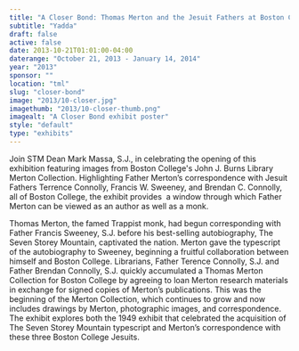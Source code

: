 ```yaml
---
title: "A Closer Bond: Thomas Merton and the Jesuit Fathers at Boston College"
subtitle: "Yadda"
draft: false
active: false
date: 2013-10-21T01:01:00-04:00
daterange: "October 21, 2013 - January 14, 2014"
year: "2013"
sponsor: ""
location: "tml"
slug: "closer-bond"
image: "2013/10-closer.jpg"
imagethumb: "2013/10-closer-thumb.png"
imagealt: "A Closer Bond exhibit poster"
style: "default"
type: "exhibits"
---
```


  <p>Join STM Dean Mark Massa, S.J., in celebrating the   opening of this exhibition featuring images from Boston College's John   J. Burns Library Merton Collection. Highlighting Father Merton&rsquo;s   correspondence with Jesuit Fathers Terrence Connolly, Francis W.   Sweeney, and Brendan C. Connolly, all of Boston College, the exhibit   provides  a window through which Father Merton can be viewed as an   author as well as a monk.</p>
  <p>Thomas Merton, the famed Trappist monk,   had begun corresponding with Father Francis Sweeney, S.J. before his   best-selling autobiography, The Seven Storey Mountain, captivated   the nation. Merton gave the typescript of the autobiography to Sweeney,   beginning a fruitful collaboration between himself and Boston College.   Librarians, Father Terence Connolly, S.J. and Father Brendan Connolly,   S.J. quickly accumulated a Thomas Merton Collection for Boston College   by agreeing to loan Merton research materials in exchange for signed   copies of Merton&rsquo;s publications. This was the beginning of the Merton   Collection, which continues to grow and now includes drawings by Merton,   photographic images, and correspondence. The exhibit explores both the   1949 exhibit that celebrated the acquisition of The Seven Storey Mountain typescript and Merton&rsquo;s correspondence with these three Boston College Jesuits.</p>

<!--

Active:
    Yes (will appear on Exhibit's homepage)
    No (will not appear on Exhibit's homepage, but will appear in archives)

Gallery locations: 
    Burns Library (burns)
    Theology and Ministry Library (tml)
    O'Neill Level One (lvl1)
    O'Neill Level Three (lvl3)
    O'Neill Reading Room (reading)
    O'Neill Reading Room Back Wall (backwall)
    O'Neill Lobby (lobby)
    History Dept, Stokes Hall (stokes)
    Bapst Exhibits (bapsts)
    Archived Bapst Exhibits (bapstsarchive)
  
Need spaces for:

  Virtual Exhibits (virtual)
  Tip O'Neill (tiponeill)

Style:
    Poster on left, text on right (default)
    Poster on right, text on left (right)
    Poster large, centered above text (middle_top)
    Poster large, centered below text (middle_down)

Add'l images
    <img src="/theme/img/exhibits/XXXX/201X/00-XXXX.png" alt="words" class="float_left">
    <img src="/theme/img/exhibits/XXXX/201X/00-XXXX.png" alt="words" class="float_right">
    <img src="/theme/img/exhibits/XXXX/201X/00-XXXX.png" alt="words" class="center">

-->


